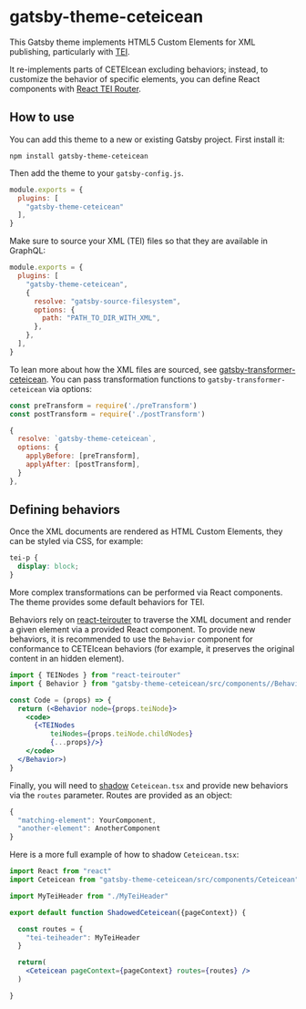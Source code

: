 # gatsby-theme-ceteicean

This Gatsby theme implements HTML5 Custom Elements for XML publishing, particularly with [TEI](https://tei-c.org).

It re-implements parts of CETEIcean excluding behaviors; instead, to customize the behavior of specific elements,
you can define React components with [React TEI Router](https://github.com/pfefferniels/react-teirouter).

## How to use

You can add this theme to a new or existing Gatsby project. First install it:

```shell
npm install gatsby-theme-ceteicean
```

Then add the theme to your `gatsby-config.js`.

```javascript
module.exports = {
  plugins: [
    "gatsby-theme-ceteicean"
  ],
}
```

Make sure to source your XML (TEI) files so that they are available in GraphQL:

```js
module.exports = {
  plugins: [
    "gatsby-theme-ceteicean",
    {
      resolve: "gatsby-source-filesystem",
      options: {
        path: "PATH_TO_DIR_WITH_XML",
      },
    },
  ],
}
```

To lean more about how the XML files are sourced, see [gatsby-transformer-ceteicean](https://github.com/raffazizzi/gatsby-transformer-ceteicean/). You can pass transformation functions to `gatsby-transformer-ceteicean` via options:

```js
const preTransform = require('./preTransform')
const postTransform = require('./postTransform')

{
  resolve: `gatsby-theme-ceteicean`,
  options: {
    applyBefore: [preTransform],
    applyAfter: [postTransform],
  }
},
```

## Defining behaviors

Once the XML documents are rendered as HTML Custom Elements, they can be styled via CSS, for example:

```css
tei-p {
  display: block;
}
```

More complex transformations can be performed via React components. The theme provides some default behaviors for TEI.

Behaviors rely on [react-teirouter](https://github.com/pfefferniels/react-teirouter) to traverse the XML document and
render a given element via a provided React component. To provide new behaviors, it is recommended to use the `Behavior` 
component for conformance to CETEIcean behaviors (for example, it preserves the original content in an hidden element).

```jsx
import { TEINodes } from "react-teirouter"
import { Behavior } from "gatsby-theme-ceteicean/src/components//Behavior"

const Code = (props) => {
  return (<Behavior node={props.teiNode}>
    <code>
      {<TEINodes 
          teiNodes={props.teiNode.childNodes}
          {...props}/>}
    </code>
  </Behavior>)
}
```

Finally, you will need to [shadow](https://www.gatsbyjs.com/docs/how-to/plugins-and-themes/shadowing/) `Ceteicean.tsx`
and provide new behaviors via the `routes` parameter. Routes are provided as an object:

```js
{
  "matching-element": YourComponent,
  "another-element": AnotherComponent
}
```

Here is a more full example of how to shadow `Ceteicean.tsx`:

```jsx
import React from "react"
import Ceteicean from "gatsby-theme-ceteicean/src/components/Ceteicean"

import MyTeiHeader from "./MyTeiHeader"

export default function ShadowedCeteicean({pageContext}) {

  const routes = {
    "tei-teiheader": MyTeiHeader
  }

  return(
    <Ceteicean pageContext={pageContext} routes={routes} />
  )

}
```
